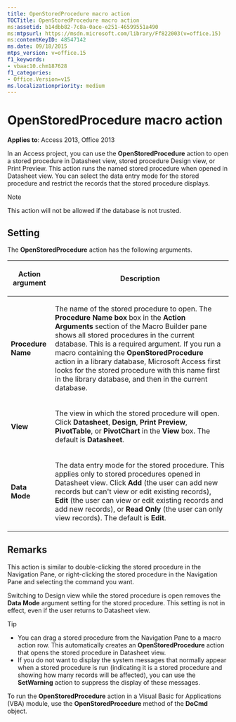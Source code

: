 ```yaml
---
title: OpenStoredProcedure macro action
TOCTitle: OpenStoredProcedure macro action
ms:assetid: b14dbb82-7c8a-0ace-e251-46599551a490
ms:mtpsurl: https://msdn.microsoft.com/library/Ff822003(v=office.15)
ms:contentKeyID: 48547142
ms.date: 09/18/2015
mtps_version: v=office.15
f1_keywords:
- vbaac10.chm187628
f1_categories:
- Office.Version=v15
ms.localizationpriority: medium
---
```


# OpenStoredProcedure macro action

**Applies to**: Access 2013, Office 2013

In an Access project, you can use the **OpenStoredProcedure** action to open a stored procedure in Datasheet view, stored procedure Design view, or Print Preview. This action runs the named stored procedure when opened in Datasheet view. You can select the data entry mode for the stored procedure and restrict the records that the stored procedure displays.

> [!NOTE]
> This action will not be allowed if the database is not trusted. 

## Setting

The **OpenStoredProcedure** action has the following arguments.

<table>
<colgroup>
<col />
<col />
</colgroup>
<thead>
<tr class="header">
<th><p>Action argument</p></th>
<th><p>Description</p></th>
</tr>
</thead>
<tbody>
<tr class="odd">
<td><p><strong>Procedure Name</strong></p></td>
<td><p>The name of the stored procedure to open. The <strong>Procedure Name box</strong> box in the <strong>Action Arguments</strong> section of the Macro Builder pane shows all stored procedures in the current database. This is a required argument. If you run a macro containing the <strong>OpenStoredProcedure</strong> action in a library database, Microsoft Access first looks for the stored procedure with this name first in the library database, and then in the current database.</p></td>
</tr>
<tr class="even">
<td><p><strong>View</strong></p></td>
<td><p>The view in which the stored procedure will open. Click <strong>Datasheet</strong>, <strong>Design</strong>, <strong>Print Preview</strong>, <strong>PivotTable</strong>, or <strong>PivotChart</strong> in the <strong>View</strong> box. The default is <strong>Datasheet</strong>.</p></td>
</tr>
<tr class="odd">
<td><p><strong>Data Mode</strong></p></td>
<td><p>The data entry mode for the stored procedure. This applies only to stored procedures opened in Datasheet view. Click <strong>Add</strong> (the user can add new records but can't view or edit existing records), <strong>Edit</strong> (the user can view or edit existing records and add new records), or <strong>Read Only</strong> (the user can only view records). The default is <strong>Edit</strong>.</p></td>
</tr>
</tbody>
</table>

## Remarks

This action is similar to double-clicking the stored procedure in the Navigation Pane, or right-clicking the stored procedure in the Navigation Pane and selecting the command you want.

Switching to Design view while the stored procedure is open removes the **Data Mode** argument setting for the stored procedure. This setting is not in effect, even if the user returns to Datasheet view.

> [!TIP]
> - You can drag a stored procedure from the Navigation Pane to a macro action row. This automatically creates an **OpenStoredProcedure** action that opens the stored procedure in Datasheet view.
> - If you do not want to display the system messages that normally appear when a stored procedure is run (indicating it is a stored procedure and showing how many records will be affected), you can use the **SetWarning** action to suppress the display of these messages.

To run the **OpenStoredProcedure** action in a Visual Basic for Applications (VBA) module, use the **OpenStoredProcedure** method of the **DoCmd** object.

